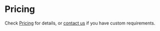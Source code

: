 # Pricing

Check [Pricing](/mm/pricing) for details, or [contact us](/contactus) if you have custom requirements.
